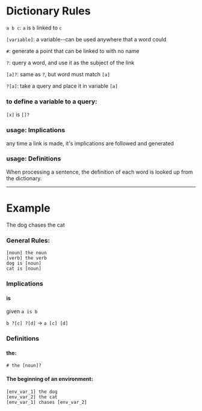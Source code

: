# Dictionary Rules

`a b c`: `a` is `b` linked to `c`

`[variable]`: a variable--can be used anywhere that a word could

`#`: generate a point that can be linked to with no name

`?`: query a word, and use it as the subject of the link

`[a]?`: same as `?`, but word must match `[a]`

`?[a]`: take a query and place it in variable `[a]`

### to define a  variable to a query:
`[x]` is `[]?`

### usage: Implications
any time a link is made, it's implications are followed and generated

### usage: Definitions
When processing a sentence, the definition of each word is looked up from the dictionary.

---------------

# Example

The dog chases the cat

### General Rules:

	[noun] the noun
	[verb] the verb
	dog is [noun]
	cat is [noun]

### Implications

#### is
given `a is b`

`b ?[c] ?[d]` -> 
`a [c] [d]`

### Definitions

#### the:
`# the [noun]?`

#### The beginning of an environment:

	[env_var_1] the dog
	[env_var_2] the cat
	[env_var_1] chases [env_var_2]



